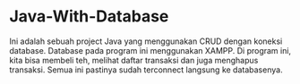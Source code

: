 # Java-With-Database

Ini adalah sebuah project Java yang menggunakan CRUD dengan koneksi database. Database pada program ini menggunakan XAMPP. Di program ini, kita bisa membeli teh, melihat daftar transaksi dan juga menghapus transaksi. Semua ini pastinya sudah terconnect langsung ke databasenya.
